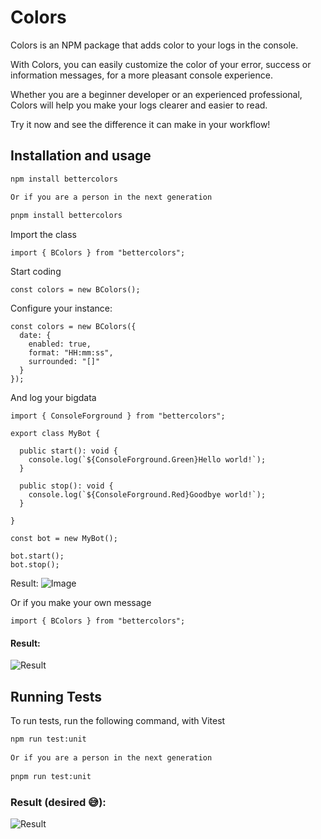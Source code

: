 
# Colors

Colors is an NPM package that adds color to your logs in the console. 

With Colors, you can easily customize the color of your error, success or information messages, for a more pleasant console experience. 

Whether you are a beginner developer or an experienced professional, Colors will help you make your logs clearer and easier to read. 

Try it now and see the difference it can make in your workflow!
## Installation and usage

```bash
npm install bettercolors

Or if you are a person in the next generation 
  
pnpm install bettercolors
```

Import the class

```TS
import { BColors } from "bettercolors";
```

Start coding

```TS
const colors = new BColors();
```

Configure your instance:

```TS
const colors = new BColors({
  date: {
    enabled: true,
    format: "HH:mm:ss",
    surrounded: "[]"
  }
});
```

And log your bigdata

```TS
import { ConsoleForground } from "bettercolors";

export class MyBot {

  public start(): void {
    console.log(`${ConsoleForground.Green}Hello world!`);
  }

  public stop(): void {
    console.log(`${ConsoleForground.Red}Goodbye world!`);
  }

}

const bot = new MyBot();

bot.start();
bot.stop();
```

Result: 
![Image](https://cdn.discordapp.com/attachments/732392873667854372/1093844125322846238/image.png)

Or if you make your own message

```TS
import { BColors } from "bettercolors";
```

#### Result:
![Result](https://media.discordapp.net/attachments/732392873667854372/1093710978757181540/image.png)
## Running Tests

To run tests, run the following command, with Vitest

```bash
npm run test:unit
  
Or if you are a person in the next generation 
  
pnpm run test:unit
```

### Result (desired 😅):
![Result](https://cdn.discordapp.com/attachments/596045035443716150/1093715774989930496/image.png)
